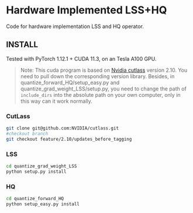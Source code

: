 # Hardware Implemented LSS+HQ

Code for hardware implementation LSS and HQ operator.

## INSTALL

Tested with PyTorch 1.12.1 + CUDA 11.3, on an Tesla A100 GPU.

> Note: This cuda program is based on [Nvidia cutlass](https://github.com/NVIDIA/cutlass) version 2.10. You need to pull down the corresponding version library. Besides, in quantize_forward_HQ/setup_easy.py and quantize_grad_weight_LSS/setup.py, you need to change the path of `include_dirs` into the absolute path on your own computer, only in this way can it work normally.

### CutLass

```bash
git clone git@github.com:NVIDIA/cutlass.git 
#checkout branch
git checkout feature/2.10/updates_before_tagging
```



### LSS

```bash
cd quantize_grad_weight_LSS
python setup.py install
```

### HQ

```bash
cd quantize_forward_HQ
python setup_easy.py install
```

